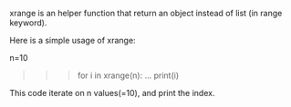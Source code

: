 xrange is an helper function that return an object instead of list (in range keyword).

Here is a simple usage of xrange:

n=10
>>> for i in xrange(n):
...     print(i)

This code iterate on n values(=10), and print the index.
